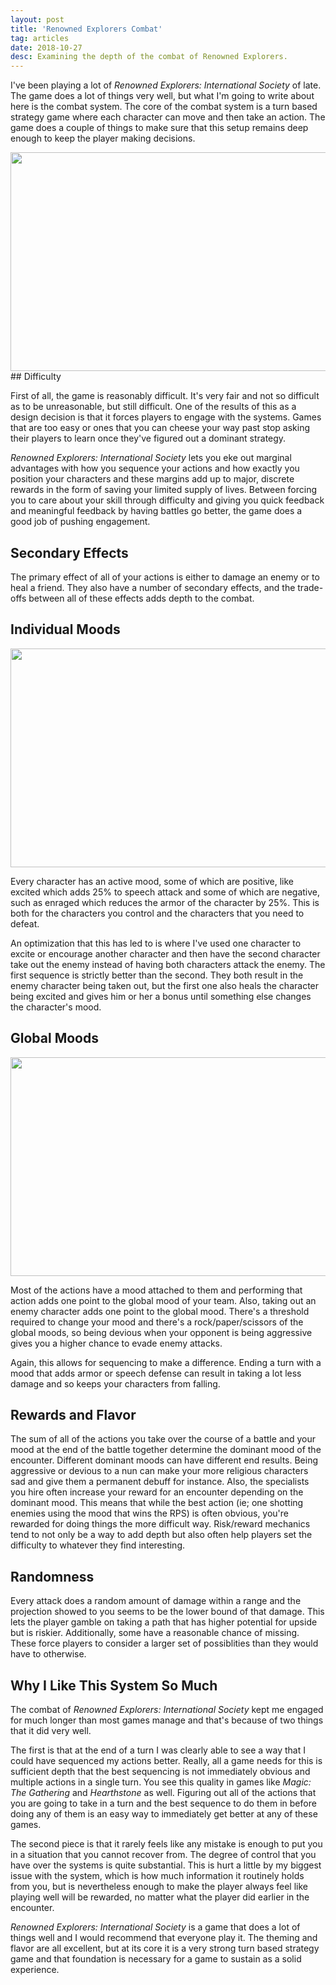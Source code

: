 ```yaml
---
layout: post
title: 'Renowned Explorers Combat'
tag: articles
date: 2018-10-27
desc: Examining the depth of the combat of Renowned Explorers.
---
```



I've been playing a lot of *Renowned Explorers: International Society* of late. The game does a lot of things very well, but what I'm going to write about here is the combat system. The core of the combat system is a turn based strategy game where each character can move and then take an action. The game does a couple of things to make sure that this setup remains deep enough to keep the player making decisions.

<img src="/blogImages/renowned1.png" width="700px" height="350px" />
## Difficulty

First of all, the game is reasonably difficult. It's very fair and not so difficult as to be unreasonable, but still difficult. One of the results of this as a design decision is that it forces players to engage with the systems. Games that are too easy or ones that you can cheese your way past stop asking their players to learn once they've figured out a dominant strategy.


*Renowned Explorers: International Society* lets you eke out marginal advantages with how you sequence your actions and how exactly you position your characters and these margins add up to major, discrete rewards in the form of saving your limited supply of lives. Between forcing you to care about your skill through difficulty and giving you quick feedback and meaningful feedback by having battles go better, the game does a good job of pushing engagement.

## Secondary Effects

The primary effect of all of your actions is either to damage an enemy or to heal a friend. They also have a number of secondary effects, and the trade-offs between all of these effects adds depth to the combat.

## Individual Moods
<img src="/blogImages/renowned2.png" width="700px" height="350px" />

Every character has an active mood, some of which are positive, like excited which adds 25% to speech attack and some of which are negative, such as enraged which reduces the armor of the character by 25%. This is both for the characters you control and the characters that you need to defeat.


An optimization that this has led to is where I've used one character to excite or encourage another character and then have the second character take out the enemy instead of having both characters attack the enemy. The first sequence is strictly better than the second. They both result in the enemy character being taken out, but the first one also heals the character being excited and gives him or her a bonus until something else changes the character's mood.

## Global Moods
<img src="/blogImages/renowned3.png" width="700px" height="350px" />

Most of the actions have a mood attached to them and performing that action adds one point to the global mood of your team. Also, taking out an enemy character adds one point to the global mood. There's a threshold required to change your mood and there's a rock/paper/scissors of the global moods, so being devious when your opponent is being aggressive gives you a higher chance to evade enemy attacks.


Again, this allows for sequencing to make a difference. Ending a turn with a mood that adds armor or speech defense can result in taking a lot less damage and so keeps your characters from falling.

## Rewards and Flavor

The sum of all of the actions you take over the course of a battle and your mood at the end of the battle together determine the dominant mood of the encounter. Different dominant moods can have different end results. Being aggressive or devious to a nun can make your more religious characters sad and give them a permanent debuff for instance. Also, the specialists you hire often increase your reward for an encounter depending on the dominant mood. This means that while the best action (ie; one shotting enemies using the mood that wins the RPS) is often obvious, you're rewarded for doing things the more difficult way. Risk/reward mechanics tend to not only be a way to add depth but also often help players set the difficulty to whatever they find interesting.

## Randomness

Every attack does a random amount of damage within a range and the projection showed to you seems to be the lower bound of that damage. This lets the player gamble on taking a path that has higher potential for upside but is riskier. Additionally, some have a reasonable chance of missing. These force players to consider a larger set of possiblities than they would have to otherwise.

## Why I Like This System So Much

The combat of *Renowned Explorers: International Society* kept me engaged for much longer than most games manage and that's because of two things that it did very well.


The first is that at the end of a turn I was clearly able to see a way that I could have sequenced my actions better. Really, all a game needs for this is sufficient depth that the best sequencing is not immediately obvious and multiple actions in a single turn. You see this quality in games like *Magic: The Gathering* and *Hearthstone* as well. Figuring out all of the actions that you are going to take in a turn and the best sequence to do them in before doing any of them is an easy way to immediately get better at any of these games.


The second piece is that it rarely feels like any mistake is enough to put you in a situation that you cannot recover from. The degree of control that you have over the systems is quite substantial. This is hurt a little by my biggest issue with the system, which is how much information it routinely holds from you, but is nevertheless enough to make the player always feel like playing well will be rewarded, no matter what the player did earlier in the encounter.


*Renowned Explorers: International Society* is a game that does a lot of things well and I would recommend that everyone play it. The theming and flavor are all excellent, but at its core it is a very strong turn based strategy game and that foundation is necessary for a game to sustain as a solid experience.

